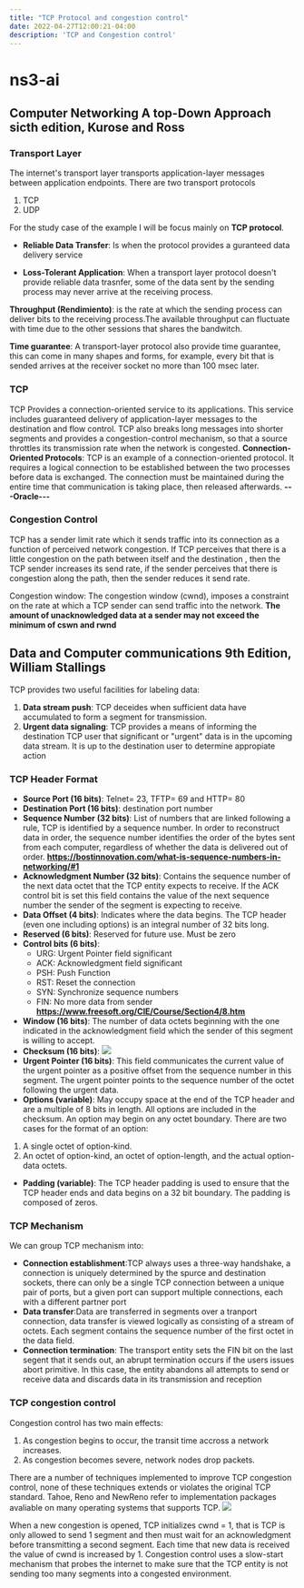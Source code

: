 ```yaml
---
title: "TCP Protocol and congestion control"
date: 2022-04-27T12:00:21-04:00
description: 'TCP and Congestion control'
---
```

# ns3-ai
## Computer Networking A top-Down Approach sicth edition, Kurose and Ross
### Transport Layer
The internet's transport layer transports application-layer messages between application endpoints. There are two transport protocols
1. TCP
2. UDP

For the study case of the example I will be focus mainly on **TCP protocol**.

- **Reliable Data Transfer**: Is when the protocol provides a guranteed data delivery service

- **Loss-Tolerant Application**: When a transport layer protocol doesn't provide reliable data trasnfer, some of the data sent by the sending process may never arrive at the receiving process.

**Throughput (Rendimiento)**: is the rate at which the sending process can deliver bits to the receiving process.The available throughput can fluctuate with time due to the other sessions that shares the bandwitch.

**Time guarantee**: A transport-layer protocol also provide time guarantee, this can come in many shapes and forms, for example, every bit that is sended arrives at the receiver socket no more than 100 msec later.

### TCP
TCP Provides a connection-oriented service to its applications. This service includes guaranteed delivery of application-layer messages to the destination and flow control. TCP also breaks long messages into shorter segments and provides a congestion-control mechanism, so that a source throttles its transmission rate when the network is congested.
**Connection-Oriented Protocols**: TCP is an example of a connection-oriented protocol. It requires a logical connection to be established between the two processes before data is exchanged. The connection must be maintained during the entire time that communication is taking place, then released afterwards. **---Oracle---**

### Congestion Control
TCP has a sender limit rate which it sends traffic into its connection as a function of perceived network congestion.
If TCP perceives that there is a little congestion on the path between itself and the destination , then the TCP sender increases its send rate, if the sender perceives that there is congestion along the path, then the sender reduces it send rate.

Congestion window: The congestion window (cwnd), imposes a constraint on the rate at which a TCP sender can send traffic into the network.
**The amount of unacknowledged data at a sender may not exceed the minimum of cswn and rwnd**

## Data and Computer communications 9th Edition, William Stallings
TCP provides two useful facilities for labeling data:

1. **Data stream push**: TCP deceides when sufficient data have accumulated to form a segment for transmission.
2. **Urgent data signaling**: TCP provides a means of informing the destination TCP user that significant or "urgent" data is in the upcoming data stream. It is up to the destination user to determine appropiate action

### TCP Header Format
- **Source Port (16 bits)**: Telnet= 23, TFTP= 69 and HTTP= 80
- **Destination Port (16 bits)**: destination port number
- **Sequence Number (32 bits)**: List of numbers that are linked following a rule, TCP is identified by a sequence number. In order to reconstruct data in order, the sequence number identifies the order of the bytes sent from each computer, regardless of whether the data is delivered out of order.
**https://bostinnovation.com/what-is-sequence-numbers-in-networking/#1**
- **Acknowledgment Number (32 bits)**: Contains the sequence number of the next data octet that the TCP entity expects to receive.
If the ACK control bit is set this field contains the value of the next sequence number the sender of the segment is expecting to receive.
- **Data Offset (4 bits)**: Indicates where the data begins.  The TCP header (even one including options) is an integral number of 32 bits long.
- **Reserved (6 bits)**: Reserved for future use.  Must be zero
- **Control bits (6 bits)**:
  - URG:  Urgent Pointer field significant
  - ACK:  Acknowledgment field significant
  - PSH:  Push Function
  - RST:  Reset the connection
  - SYN:  Synchronize sequence numbers
  - FIN:  No more data from sender
**https://www.freesoft.org/CIE/Course/Section4/8.htm**
- **Window (16 bits)**: The number of data octets beginning with the one indicated in the acknowledgment field which the sender of this segment is willing to accept. 
-  **Checksum (16 bits)**:
![](@attachment/Clipboard_2022-04-12-14-39-21.png)
- **Urgent Pointer (16 bits)**: This field communicates the current value of the urgent pointer as a positive offset from the sequence number in this segment. The urgent pointer points to the sequence number of the octet following the urgent data.
- **Options (variable)**: May occupy space at the end of the TCP header and are a multiple of 8 bits in length.  All options are included in the checksum.  An option may begin on any octet boundary.
There are two cases for the format of an option:
1. A single octet of option-kind.
2. An octet of option-kind, an octet of option-length, and the actual option-data octets.

- **Padding (variable)**: The TCP header padding is used to ensure that the TCP header ends and data begins on a 32 bit boundary.  The padding is composed of zeros.

### TCP Mechanism
We can group TCP mechanism into:
- **Connection establishment**:TCP always uses a three-way handshake, a connection is uniquely determined by the spurce and destination sockets, there can only be a single TCP connection between a unique pair of ports, but a given port can support multiple connections, each with a different partner port
- **Data transfer**:Data are transferred in segments over a tranport connection, data transfer is viewed logically as consisting of a stream of octets. Each segment contains the sequence number of the first octet in the data field.
- **Connection termination**: The transport entity sets the FIN bit on the last segent that it sends out, an abrupt termination occurs if the users issues abort primitive. In this case, the entity abandons all attempts to send or receive data and discards data in its transmission and reception

### TCP congestion control
Congestion control has two main effects:
1. As congestion begins to occur, the transit time accross a network increases.
2. As congestion becomes severe, network nodes drop packets.

There are a number of techniques implemented to improve TCP congestion control, none of these techniques extends or violates the original TCP standard.
Tahoe, Reno and NewReno refer to implementation packages avaliable on many operating systems that supports TCP.
![](@attachment/Clipboard_2022-04-12-15-42-22.png)

When a new congestion is opened, TCP initializes cwnd = 1, that is TCP is only allowed to send 1 segment and then must wait for an acknowledgment before transmitting a second segment.
Each time that new data is received the value of cwnd is increased by 1.
Congestion control uses a slow-start mechanism  that probes the internet to make sure that the TCP entity is not sending too many segments into a congested environment.







